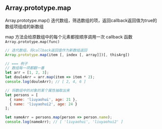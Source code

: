 
## Array.prototype.map
Array.prototype.map() 迭代数组，筛选数组的项，返回callback返回值为true的数组项组成的新数组

map 方法会给原数组中的每个元素都按顺序调用一次  callback 函数`Array.prototype.map(func)`
```js
// 迭代数组，将callback返回值作为新数组返回
Array.prototype.map(item [, index [, array]])[, thisArg])

// === 例子
// 数组每一项都翻一番
let arr = [1, 2, 3];
let douleArr = arr.map(item => item * 2);
console.log(douleArr); // [ 2, 4, 6 ]

// 将数组中的对象的某个属性抽取出来
let persons = [
  { name: 'liuyaohui', age: 21 },
  { name: 'liuyaohui2', age: 24 }
];

let nameArr = persons.map(person => person.name);
console.log(nameArr); // [ 'liuyaohui', 'liuyaohui2' ]
```